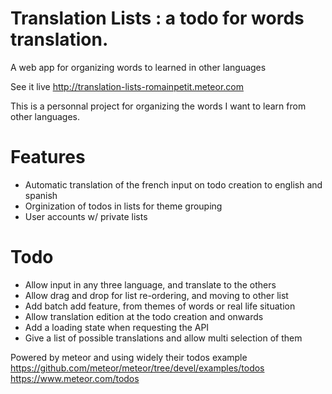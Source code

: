 # Translation Lists : a todo for words translation. 
A web app for organizing words to learned in other languages

See it live http://translation-lists-romainpetit.meteor.com

This is a personnal project for organizing the words I want to learn from other languages. 


# Features
- Automatic translation of the french input on todo creation to english and spanish
- Orginization of todos in lists for theme grouping
- User accounts w/ private lists

# Todo
- Allow input in any three language, and translate to the others
- Allow drag and drop for list re-ordering, and moving to other list
- Add batch add feature, from themes of words or real life situation
- Allow translation edition at the todo creation and onwards 
- Add a loading state when requesting the API
- Give a list of possible translations and allow multi selection of them 


Powered by meteor and using widely their todos example 
https://github.com/meteor/meteor/tree/devel/examples/todos
https://www.meteor.com/todos